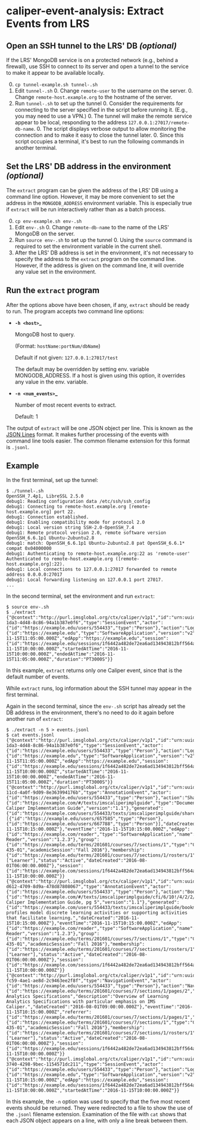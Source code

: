 # caliper-event-analysis: Extract Events from LRS

## Open an SSH tunnel to the LRS' DB _(optional)_ 

If the LRS' MongoDB service is on a protected network (e.g., behind a 
firewall), use SSH to connect to its server and open a tunnel to the
service to make it appear to be available locally.

0. `cp tunnel-example.sh tunnel-.sh`
0. Edit `tunnel-.sh`
    0. Change `remote-user` to the username on the server.
    0. Change `remote-host.example.org` to the hostname of the server.
0. Run `tunnel-.sh` to set up the tunnel
    0. Consider the requirements for connecting to the server
        specified in the script before running it.
        (E.g., you may need to use a VPN.)
    0. The tunnel will make the remote service appear to be local,
        responding to the address `127.0.0.1:27017/remote-db-name`.
    0. The script displays verbose output to allow monitoring the
        connection and to make it easy to close the tunnel later.
    0. Since this script occupies a terminal, it's best to run the
        following commands in another terminal.
        
## Set the LRS' DB address in the environment _(optional)_ 

The `extract` program can be given the address of the LRS' DB using
a command line option.  However, it may be more convenient to set
the address in the `MONGODB_ADDRESS` environment variable.  This is
especially true if `extract` will be run interactively rather than as
a batch process.

0. `cp env-example.sh env-.sh`
0. Edit `env-.sh`
    0. Change `remote-db-name` to the name of the LRS' MongoDB on the
        server.
0. Run `source env-.sh` to set up the tunnel
    0. Using the `source` command is required to set the environment
        variable in the current shell.
0. After the LRS' DB address is set in the environment, it's not
    necessary to specify the address to the `extract` program on the
    command line.  However, if the address is given on the command line,
    it will override any value set in the environment.

## Run the `extract` program

After the options above have been chosen, if any, `extract` should be 
ready to run.  The program accepts two command line options:

* **`-h <host>`_**

    MongoDB host to query. 
    
    (Format: `hostName:portNum/dbName`)
    
    Default if not given: `127.0.0.1:27017/test`
    
    The default may be overridden by setting env. variable
        MONGODB_ADDRESS.  If a host is given using this option,
        it overrides any value in the env. variable.

* **`-n <num_events>`_**

    Number of most recent events to extract.

    Default: 1

The output of `extract` will be one JSON object per line.  This is known
as the [JSON Lines](http://jsonlines.org/) format.  It makes further 
processing of the events with command line tools easier.  The common 
filename extension for this format is `.jsonl`.

## Example

In the first terminal, set up the tunnel:

```
$ ./tunnel-.sh
OpenSSH_7.4p1, LibreSSL 2.5.0
debug1: Reading configuration data /etc/ssh/ssh_config
debug1: Connecting to remote-host.example.org [remote-host.example.org] port 22.
debug1: Connection established.
debug1: Enabling compatibility mode for protocol 2.0
debug1: Local version string SSH-2.0-OpenSSH_7.4
debug1: Remote protocol version 2.0, remote software version OpenSSH_6.6.1p1 Ubuntu-2ubuntu2.8
debug1: match: OpenSSH_6.6.1p1 Ubuntu-2ubuntu2.8 pat OpenSSH_6.6.1* compat 0x04000000
debug1: Authenticating to remote-host.example.org:22 as 'remote-user'
Authenticated to remote-host.example.org ([remote-host.example.org]:22).
debug1: Local connections to 127.0.0.1:27017 forwarded to remote address 0.0.0.0:27017
debug1: Local forwarding listening on 127.0.0.1 port 27017.
...
```

In the second terminal, set the environment and run `extract`:

```
$ source env-.sh
$ ./extract
{"@context":"http://purl.imsglobal.org/ctx/caliper/v1p1","id":"urn:uuid:a438f8ac-1da3-4d48-8c86-94a1b387e0f6","type":"SessionEvent","actor":{"id":"https://example.edu/users/554433","type":"Person"},"action":"LoggedOut","object":{"id":"https://example.edu","type":"SoftwareApplication","version":"v2"},"eventTime":"2016-11-15T11:05:00.000Z","edApp":"https://example.edu","session":{"id":"https://example.edu/sessions/1f6442a482de72ea6ad134943812bff564a76259","type":"Session","user":"https://example.edu/users/554433","dateCreated":"2016-11-15T10:00:00.000Z","startedAtTime":"2016-11-15T10:00:00.000Z","endedAtTime":"2016-11-15T11:05:00.000Z","duration":"PT3000S"}}
```

In this example, `extract` returns only one Caliper event, since that is the default number
of events.

While `extract` runs, log information about the SSH tunnel may appear in the first terminal.

Again in the second terminal, since the `env-.sh` script has already set the DB address in
the environment, there's no need to do it again before another run of `extract`:

```
$ ./extract -n 5 > events.jsonl
$ cat events.jsonl
{"@context":"http://purl.imsglobal.org/ctx/caliper/v1p1","id":"urn:uuid:a438f8ac-1da3-4d48-8c86-94a1b387e0f6","type":"SessionEvent","actor":{"id":"https://example.edu/users/554433","type":"Person"},"action":"LoggedOut","object":{"id":"https://example.edu","type":"SoftwareApplication","version":"v2"},"eventTime":"2016-11-15T11:05:00.000Z","edApp":"https://example.edu","session":{"id":"https://example.edu/sessions/1f6442a482de72ea6ad134943812bff564a76259","type":"Session","user":"https://example.edu/users/554433","dateCreated":"2016-11-15T10:00:00.000Z","startedAtTime":"2016-11-15T10:00:00.000Z","endedAtTime":"2016-11-15T11:05:00.000Z","duration":"PT3000S"}}
{"@context":"http://purl.imsglobal.org/ctx/caliper/v1p1","id":"urn:uuid:3bdab9e6-11cd-4a0f-9d09-8e363994176b","type":"AnnotationEvent","actor":{"id":"https://example.edu/users/554433","type":"Person"},"action":"Shared","object":{"id":"https://example.com/#/texts/imscaliperimplguide","type":"Document","name":"IMS Caliper Implementation Guide","version":"1.1"},"generated":{"id":"https://example.com/users/554433/texts/imscaliperimplguide/shares/1","type":"SharedAnnotation","annotator":"https://example.edu/users/554433","annotated":"https://example.com/#/texts/imscaliperimplguide","withAgents":[{"id":"https://example.edu/users/657585","type":"Person"},{"id":"https://example.edu/users/667788","type":"Person"}],"dateCreated":"2016-11-15T10:15:00.000Z"},"eventTime":"2016-11-15T10:15:00.000Z","edApp":{"id":"https://example.com/reader","type":"SoftwareApplication","name":"ePub Reader","version":"1.2.3"},"group":{"id":"https://example.edu/terms/201601/courses/7/sections/1","type":"CourseSection","courseNumber":"CPS 435-01","academicSession":"Fall 2016"},"membership":{"id":"https://example.edu/terms/201601/courses/7/sections/1/rosters/1","type":"Membership","member":"https://example.edu/users/554433","organization":"https://example.edu/terms/201601/courses/7/sections/1","roles":["Learner"],"status":"Active","dateCreated":"2016-08-01T06:00:00.000Z"},"session":{"id":"https://example.com/sessions/1f6442a482de72ea6ad134943812bff564a76259","type":"Session","startedAtTime":"2016-11-15T10:00:00.000Z"}}
{"@context":"http://purl.imsglobal.org/ctx/caliper/v1p1","id":"urn:uuid:d4618c23-d612-4709-8d9a-478d87808067","type":"AnnotationEvent","actor":{"id":"https://example.edu/users/554433","type":"Person"},"action":"Bookmarked","object":{"id":"https://example.com/#/texts/imscaliperimplguide/cfi/6/10!/4/2/2/2@0:0","type":"Page","name":"IMS Caliper Implementation Guide, pg 5","version":"1.1"},"generated":{"id":"https://example.com/users/554433/texts/imscaliperimplguide/bookmarks/1","type":"BookmarkAnnotation","annotator":"https://example.edu/users/554433","annotated":"https://example.com/#/texts/imscaliperimplguide/cfi/6/10!/4/2/2/2@0:0","bookmarkNotes":"Caliper profiles model discrete learning activities or supporting activities that facilitate learning.","dateCreated":"2016-11-15T10:15:00.000Z"},"eventTime":"2016-11-15T10:15:00.000Z","edApp":{"id":"https://example.com/reader","type":"SoftwareApplication","name":"ePub Reader","version":"1.2.3"},"group":{"id":"https://example.edu/terms/201601/courses/7/sections/1","type":"CourseSection","courseNumber":"CPS 435-01","academicSession":"Fall 2016"},"membership":{"id":"https://example.edu/terms/201601/courses/7/sections/1/rosters/1","type":"Membership","member":"https://example.edu/users/554433","organization":"https://example.edu/terms/201601/courses/7/sections/1","roles":["Learner"],"status":"Active","dateCreated":"2016-08-01T06:00:00.000Z"},"session":{"id":"https://example.com/sessions/1f6442a482de72ea6ad134943812bff564a76259","type":"Session","startedAtTime":"2016-11-15T10:00:00.000Z"}}
{"@context":"http://purl.imsglobal.org/ctx/caliper/v1p1","id":"urn:uuid:ff9ec22a-fc59-4ae1-ae8d-2c9463ee2f8f","type":"NavigationEvent","actor":{"id":"https://example.edu/users/554433","type":"Person"},"action":"NavigatedTo","object":{"id":"https://example.edu/terms/201601/courses/7/sections/1/pages/2","type":"WebPage","name":"Learning Analytics Specifications","description":"Overview of Learning Analytics Specifications with particular emphasis on IMS Caliper.","dateCreated":"2016-08-01T09:00:00.000Z"},"eventTime":"2016-11-15T10:15:00.000Z","referrer":{"id":"https://example.edu/terms/201601/courses/7/sections/1/pages/1","type":"WebPage"},"edApp":"https://example.edu","group":{"id":"https://example.edu/terms/201601/courses/7/sections/1","type":"CourseSection","courseNumber":"CPS 435-01","academicSession":"Fall 2016"},"membership":{"id":"https://example.edu/terms/201601/courses/7/sections/1/rosters/1","type":"Membership","member":"https://example.edu/users/554433","organization":"https://example.edu/terms/201601/courses/7/sections/1","roles":["Learner"],"status":"Active","dateCreated":"2016-08-01T06:00:00.000Z"},"session":{"id":"https://example.edu/sessions/1f6442a482de72ea6ad134943812bff564a76259","type":"Session","startedAtTime":"2016-11-15T10:00:00.000Z"}}
{"@context":"http://purl.imsglobal.org/ctx/caliper/v1p1","id":"urn:uuid:fcd495d0-3740-4298-9bec-1154571dc211","type":"SessionEvent","actor":{"id":"https://example.edu/users/554433","type":"Person"},"action":"LoggedIn","object":{"id":"https://example.edu","type":"SoftwareApplication","version":"v2"},"eventTime":"2016-11-15T10:15:00.000Z","edApp":"https://example.edu","session":{"id":"https://example.edu/sessions/1f6442a482de72ea6ad134943812bff564a76259","type":"Session","user":"https://example.edu/users/554433","dateCreated":"2016-11-15T10:00:00.000Z","startedAtTime":"2016-11-15T10:00:00.000Z"}}
```

In this example, the `-n` option was used to specify that the five most recent events should
be returned.  They were redirected to a file to show the use of the `.jsonl` filename
extension.  Examination of the file with `cat` shows that each JSON object appears on a 
line, with only a line break between them.
